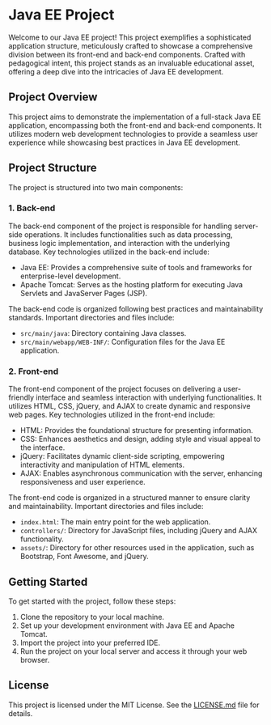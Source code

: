 # Java EE Project

Welcome to our Java EE project! This project exemplifies a sophisticated application structure, meticulously crafted to showcase a comprehensive division between its front-end and back-end components. Crafted with pedagogical intent, this project stands as an invaluable educational asset, offering a deep dive into the intricacies of Java EE development.

## Project Overview

This project aims to demonstrate the implementation of a full-stack Java EE application, encompassing both the front-end and back-end components. It utilizes modern web development technologies to provide a seamless user experience while showcasing best practices in Java EE development.

## Project Structure

The project is structured into two main components:

### 1. Back-end

The back-end component of the project is responsible for handling server-side operations. It includes functionalities such as data processing, business logic implementation, and interaction with the underlying database. Key technologies utilized in the back-end include:

- Java EE: Provides a comprehensive suite of tools and frameworks for enterprise-level development.
- Apache Tomcat: Serves as the hosting platform for executing Java Servlets and JavaServer Pages (JSP).

The back-end code is organized following best practices and maintainability standards. Important directories and files include:

- `src/main/java`: Directory containing Java classes.
- `src/main/webapp/WEB-INF/`: Configuration files for the Java EE application.

### 2. Front-end

The front-end component of the project focuses on delivering a user-friendly interface and seamless interaction with underlying functionalities. It utilizes HTML, CSS, jQuery, and AJAX to create dynamic and responsive web pages. Key technologies utilized in the front-end include:

- HTML: Provides the foundational structure for presenting information.
- CSS: Enhances aesthetics and design, adding style and visual appeal to the interface.
- jQuery: Facilitates dynamic client-side scripting, empowering interactivity and manipulation of HTML elements.
- AJAX: Enables asynchronous communication with the server, enhancing responsiveness and user experience.

The front-end code is organized in a structured manner to ensure clarity and maintainability. Important directories and files include:

- `index.html`: The main entry point for the web application.
- `controllers/`: Directory for JavaScript files, including jQuery and AJAX functionality.
- `assets/`: Directory for other resources used in the application, such as Bootstrap, Font Awesome, and jQuery.

## Getting Started

To get started with the project, follow these steps:

1. Clone the repository to your local machine.
2. Set up your development environment with Java EE and Apache Tomcat.
3. Import the project into your preferred IDE.
4. Run the project on your local server and access it through your web browser.

## License

This project is licensed under the MIT License. See the [LICENSE.md](LICENSE.md) file for details.
